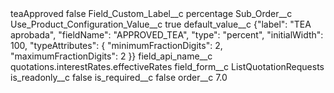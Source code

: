 <?xml version="1.0" encoding="UTF-8"?>
<CustomMetadata xmlns="http://soap.sforce.com/2006/04/metadata" xmlns:xsi="http://www.w3.org/2001/XMLSchema-instance" xmlns:xsd="http://www.w3.org/2001/XMLSchema">
    <label>teaApproved</label>
    <protected>false</protected>
    <values>
        <field>Field_Custom_Label__c</field>
        <value xsi:type="xsd:string">percentage</value>
    </values>
    <values>
        <field>Sub_Order__c</field>
        <value xsi:nil="true"/>
    </values>
    <values>
        <field>Use_Product_Configuration_Value__c</field>
        <value xsi:type="xsd:boolean">true</value>
    </values>
    <values>
        <field>default_value__c</field>
        <value xsi:type="xsd:string">{&quot;label&quot;: &quot;TEA aprobada&quot;, &quot;fieldName&quot;: &quot;APPROVED_TEA&quot;, &quot;type&quot;: &quot;percent&quot;, &quot;initialWidth&quot;: 100, &quot;typeAttributes&quot;: { &quot;minimumFractionDigits&quot;: 2, &quot;maximumFractionDigits&quot;: 2 }}</value>
    </values>
    <values>
        <field>field_api_name__c</field>
        <value xsi:type="xsd:string">quotations.interestRates.effectiveRates</value>
    </values>
    <values>
        <field>field_form__c</field>
        <value xsi:type="xsd:string">ListQuotationRequests</value>
    </values>
    <values>
        <field>is_readonly__c</field>
        <value xsi:type="xsd:boolean">false</value>
    </values>
    <values>
        <field>is_required__c</field>
        <value xsi:type="xsd:boolean">false</value>
    </values>
    <values>
        <field>order__c</field>
        <value xsi:type="xsd:double">7.0</value>
    </values>
</CustomMetadata>
